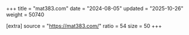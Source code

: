 +++
title = "mat383.com"
date = "2024-08-05"
updated = "2025-10-26"
weight = 50740

[extra]
source = "https://mat383.com/"
ratio = 54
size = 50
+++
